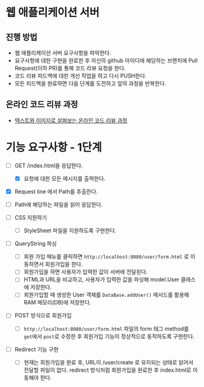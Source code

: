 # 웹 애플리케이션 서버

## 진행 방법

* 웹 애플리케이션 서버 요구사항을 파악한다.
* 요구사항에 대한 구현을 완료한 후 자신의 github 아이디에 해당하는 브랜치에 Pull Request(이하 PR)를 통해 코드 리뷰 요청을 한다.
* 코드 리뷰 피드백에 대한 개선 작업을 하고 다시 PUSH한다.
* 모든 피드백을 완료하면 다음 단계를 도전하고 앞의 과정을 반복한다.

## 온라인 코드 리뷰 과정

* [텍스트와 이미지로 살펴보는 온라인 코드 리뷰 과정](https://github.com/next-step/nextstep-docs/tree/master/codereview)

# 기능 요구사항 - 1단계

- [ ] GET /index.html을 응답한다.
    - [X] 요청에 대한 모든 메시지를 출력한다.

- [X] Request line 에서 Path를 추출한다.

- [ ] Path에 해당하는 파일을 읽어 응답한다.

- [ ] CSS 지원하기
    - [ ] StyleSheet 파일을 지원하도록 구현한다.

- [ ] QueryString 파싱
    - [ ] 회원 가입 매뉴를 클릭하면 `http://localhost:8080/user/form.html` 로 이동하면서 회원가입을 한다.
    - [ ] 회원가입을 하면 사용자가 입력한 값이 서버에 전달된다.
    - [ ] HTML과 URL을 비교하고, 사용자가 입력한 값을 파싱해 model.User 클래스에 저장한다.
    - [ ] 회원가입할 때 생성한 User 객체를 `DataBase.addUser()` 메서드를 활용해 RAM 메모리(DB)에 저장한다.

- [ ] POST 방식으로 회원가입
    - [ ] `http://localhost:8080/user/form.html` 파일의 form 태그 method를 `get`에서 `post`로 수정한 후 회원가입 기능이 정상적으로 동작하도록 구현한다.
- [ ] Redirect 기능 구현
    - [ ] 현재는 회원가입을 완료 후, URL이 /user/create 로 유지되는 상태로 읽어서 전달할 파일이 없다. redirect 방식처럼 회원가입을 완료한 후 index.html로 이동해야 한다.

